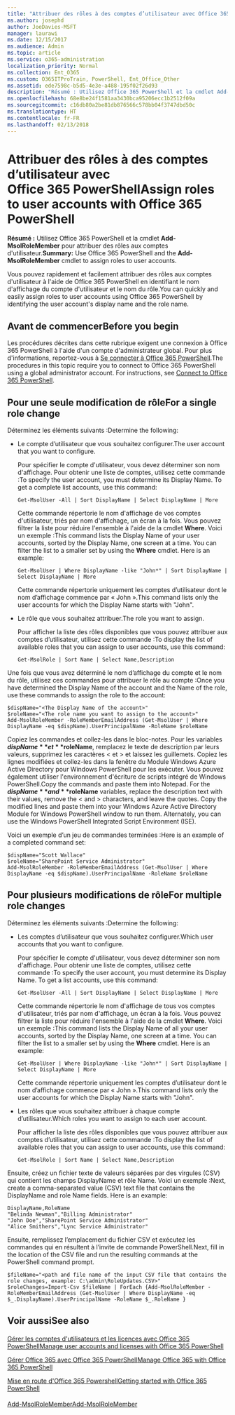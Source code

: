 ```yaml
---
title: "Attribuer des rôles à des comptes d’utilisateur avec Office 365 PowerShell"
ms.author: josephd
author: JoeDavies-MSFT
manager: laurawi
ms.date: 12/15/2017
ms.audience: Admin
ms.topic: article
ms.service: o365-administration
localization_priority: Normal
ms.collection: Ent_O365
ms.custom: O365ITProTrain, PowerShell, Ent_Office_Other
ms.assetid: ede7598c-b5d5-4e3e-a488-195f02f26d93
description: "Résumé : Utilisez Office 365 PowerShell et la cmdlet Add-MsolRoleMember pour attribuer des rôles aux comptes d'utilisateur."
ms.openlocfilehash: 68e8be24f1581aa3430bca95206ecc1b2512f09a
ms.sourcegitcommit: c16db80a2be81db876566c578bb04f3747dbd50c
ms.translationtype: HT
ms.contentlocale: fr-FR
ms.lasthandoff: 02/13/2018
---
```

# <a name="assign-roles-to-user-accounts-with-office-365-powershell"></a><span data-ttu-id="44854-103">Attribuer des rôles à des comptes d’utilisateur avec Office 365 PowerShell</span><span class="sxs-lookup"><span data-stu-id="44854-103">Assign roles to user accounts with Office 365 PowerShell</span></span>

 <span data-ttu-id="44854-104">**Résumé :** Utilisez Office 365 PowerShell et la cmdlet **Add-MsolRoleMember** pour attribuer des rôles aux comptes d'utilisateur.</span><span class="sxs-lookup"><span data-stu-id="44854-104">**Summary:** Use Office 365 PowerShell and the **Add-MsolRoleMember** cmdlet to assign roles to user accounts.</span></span>
  
<span data-ttu-id="44854-105">Vous pouvez rapidement et facilement attribuer des rôles aux comptes d'utilisateur à l'aide de Office 365 PowerShell en identifiant le nom d'affichage du compte d'utilisateur et le nom du rôle.</span><span class="sxs-lookup"><span data-stu-id="44854-105">You can quickly and easily assign roles to user accounts using Office 365 PowerShell by identifying the user account's display name and the role name.</span></span>
  
## <a name="before-you-begin"></a><span data-ttu-id="44854-106">Avant de commencer</span><span class="sxs-lookup"><span data-stu-id="44854-106">Before you begin</span></span>

<span data-ttu-id="44854-p101">Les procédures décrites dans cette rubrique exigent une connexion à Office 365 PowerShell à l'aide d'un compte d'administrateur global. Pour plus d'informations, reportez-vous à [Se connecter à Office 365 PowerShell](connect-to-office-365-powershell.md).</span><span class="sxs-lookup"><span data-stu-id="44854-p101">The procedures in this topic require you to connect to Office 365 PowerShell using a global administrator account. For instructions, see [Connect to Office 365 PowerShell](connect-to-office-365-powershell.md).</span></span>
  
## <a name="for-a-single-role-change"></a><span data-ttu-id="44854-109">Pour une seule modification de rôle</span><span class="sxs-lookup"><span data-stu-id="44854-109">For a single role change</span></span>

<span data-ttu-id="44854-110">Déterminez les éléments suivants :</span><span class="sxs-lookup"><span data-stu-id="44854-110">Determine the following:</span></span>
  
- <span data-ttu-id="44854-111">Le compte d’utilisateur que vous souhaitez configurer.</span><span class="sxs-lookup"><span data-stu-id="44854-111">The user account that you want to configure.</span></span>
    
    <span data-ttu-id="44854-p102">Pour spécifier le compte d'utilisateur, vous devez déterminer son nom d'affichage. Pour obtenir une liste de comptes, utilisez cette commande :</span><span class="sxs-lookup"><span data-stu-id="44854-p102">To specify the user account, you must determine its Display Name. To get a complete list accounts, use this command:</span></span>
    
  ```
  Get-MsolUser -All | Sort DisplayName | Select DisplayName | More
  ```

    <span data-ttu-id="44854-p103">Cette commande répertorie le nom d'affichage de vos comptes d'utilisateur, triés par nom d'affichage, un écran à la fois. Vous pouvez filtrer la liste pour réduire l'ensemble à l'aide de la cmdlet **Where**. Voici un exemple :</span><span class="sxs-lookup"><span data-stu-id="44854-p103">This command lists the Display Name of your user accounts, sorted by the Display Name, one screen at a time. You can filter the list to a smaller set by using the **Where** cmdlet. Here is an example:</span></span>
    
  ```
  Get-MsolUser | Where DisplayName -like "John*" | Sort DisplayName | Select DisplayName | More
  ```

    <span data-ttu-id="44854-117">Cette commande répertorie uniquement les comptes d’utilisateur dont le nom d’affichage commence par « John ».</span><span class="sxs-lookup"><span data-stu-id="44854-117">This command lists only the user accounts for which the Display Name starts with "John".</span></span>
    
- <span data-ttu-id="44854-118">Le rôle que vous souhaitez attribuer.</span><span class="sxs-lookup"><span data-stu-id="44854-118">The role you want to assign.</span></span>
    
    <span data-ttu-id="44854-119">Pour afficher la liste des rôles disponibles que vous pouvez attribuer aux comptes d’utilisateur, utilisez cette commande :</span><span class="sxs-lookup"><span data-stu-id="44854-119">To display the list of available roles that you can assign to user accounts, use this command:</span></span>
    
  ```
  Get-MsolRole | Sort Name | Select Name,Description
  ```

<span data-ttu-id="44854-120">Une fois que vous avez déterminé le nom d’affichage du compte et le nom du rôle, utilisez ces commandes pour attribuer le rôle au compte :</span><span class="sxs-lookup"><span data-stu-id="44854-120">Once you have determined the Display Name of the account and the Name of the role, use these commands to assign the role to the account:</span></span>
  
```
$dispName="<The Display Name of the account>"
$roleName="<The role name you want to assign to the account>"
Add-MsolRoleMember -RoleMemberEmailAddress (Get-MsolUser | Where DisplayName -eq $dispName).UserPrincipalName -RoleName $roleName
```

<span data-ttu-id="44854-p104">Copiez les commandes et collez-les dans le bloc-notes. Pour les variables **$dispName** et **$roleName**, remplacez le texte de description par leurs valeurs, supprimez les caractères \< et > et laissez les guillemets. Copiez les lignes modifiées et collez-les dans la fenêtre du Module Windows Azure Active Directory pour Windows PowerShell pour les exécuter. Vous pouvez également utiliser l'environnement d'écriture de scripts intégré de Windows PowerShell.</span><span class="sxs-lookup"><span data-stu-id="44854-p104">Copy the commands and paste them into Notepad. For the **$dispName** and **$roleName** variables, replace the description text with their values, remove the \< and > characters, and leave the quotes. Copy the modified lines and paste them into your Windows Azure Active Directory Module for Windows PowerShell window to run them. Alternately, you can use the Windows PowerShell Integrated Script Environment (ISE).</span></span>
  
<span data-ttu-id="44854-125">Voici un exemple d’un jeu de commandes terminées :</span><span class="sxs-lookup"><span data-stu-id="44854-125">Here is an example of a completed command set:</span></span>
  
```
$dispName="Scott Wallace"
$roleName="SharePoint Service Administrator"
Add-MsolRoleMember -RoleMemberEmailAddress (Get-MsolUser | Where DisplayName -eq $dispName).UserPrincipalName -RoleName $roleName
```

## <a name="for-multiple-role-changes"></a><span data-ttu-id="44854-126">Pour plusieurs modifications de rôle</span><span class="sxs-lookup"><span data-stu-id="44854-126">For multiple role changes</span></span>

<span data-ttu-id="44854-127">Déterminez les éléments suivants :</span><span class="sxs-lookup"><span data-stu-id="44854-127">Determine the following:</span></span>
  
- <span data-ttu-id="44854-128">Les comptes d’utilisateur que vous souhaitez configurer.</span><span class="sxs-lookup"><span data-stu-id="44854-128">Which user accounts that you want to configure.</span></span>
    
    <span data-ttu-id="44854-p105">Pour spécifier le compte d'utilisateur, vous devez déterminer son nom d'affichage. Pour obtenir une liste de comptes, utilisez cette commande :</span><span class="sxs-lookup"><span data-stu-id="44854-p105">To specify the user account, you must determine its Display Name. To get a list accounts, use this command:</span></span>
    
  ```
  Get-MsolUser -All | Sort DisplayName | Select DisplayName | More
  ```

    <span data-ttu-id="44854-p106">Cette commande répertorie le nom d'affichage de tous vos comptes d'utilisateur, triés par nom d'affichage, un écran à la fois. Vous pouvez filtrer la liste pour réduire l'ensemble à l'aide de la cmdlet **Where**. Voici un exemple :</span><span class="sxs-lookup"><span data-stu-id="44854-p106">This command lists the Display Name of all your user accounts, sorted by the Display Name, one screen at a time. You can filter the list to a smaller set by using the **Where** cmdlet. Here is an example:</span></span>
    
  ```
  Get-MsolUser | Where DisplayName -like "John*" | Sort DisplayName | Select DisplayName | More
  ```

    <span data-ttu-id="44854-134">Cette commande répertorie uniquement les comptes d’utilisateur dont le nom d’affichage commence par « John ».</span><span class="sxs-lookup"><span data-stu-id="44854-134">This command lists only the user accounts for which the Display Name starts with "John".</span></span>
    
- <span data-ttu-id="44854-135">Les rôles que vous souhaitez attribuer à chaque compte d’utilisateur.</span><span class="sxs-lookup"><span data-stu-id="44854-135">Which roles you want to assign to each user account.</span></span>
    
    <span data-ttu-id="44854-136">Pour afficher la liste des rôles disponibles que vous pouvez attribuer aux comptes d’utilisateur, utilisez cette commande :</span><span class="sxs-lookup"><span data-stu-id="44854-136">To display the list of available roles that you can assign to user accounts, use this command:</span></span>
    
  ```
  Get-MsolRole | Sort Name | Select Name,Description
  ```

<span data-ttu-id="44854-p107">Ensuite, créez un fichier texte de valeurs séparées par des virgules (CSV) qui contient les champs DisplayName et rôle Name. Voici un exemple :</span><span class="sxs-lookup"><span data-stu-id="44854-p107">Next, create a comma-separated value (CSV) text file that contains the DisplayName and role Name fields. Here is an example:</span></span>
  
```
DisplayName,RoleName
"Belinda Newman","Billing Administrator"
"John Doe","SharePoint Service Administrator"
"Alice Smithers","Lync Service Administrator"
```

<span data-ttu-id="44854-139">Ensuite, remplissez l’emplacement du fichier CSV et exécutez les commandes qui en résultent à l’invite de commande PowerShell.</span><span class="sxs-lookup"><span data-stu-id="44854-139">Next, fill in the location of the CSV file and run the resulting commands at the PowerShell command prompt.</span></span>
  
```
$fileName="<path and file name of the input CSV file that contains the role changes, example: C:\admin\RoleUpdates.CSV>"
$roleChanges=Import-Csv $fileName | ForEach {Add-MsolRoleMember -RoleMemberEmailAddress (Get-MsolUser | Where DisplayName -eq $_.DisplayName).UserPrincipalName -RoleName $_.RoleName }

```

## <a name="see-also"></a><span data-ttu-id="44854-140">Voir aussi</span><span class="sxs-lookup"><span data-stu-id="44854-140">See also</span></span>

#### 

[<span data-ttu-id="44854-141">Gérer les comptes d'utilisateurs et les licences avec Office 365 PowerShell</span><span class="sxs-lookup"><span data-stu-id="44854-141">Manage user accounts and licenses with Office 365 PowerShell</span></span>](manage-user-accounts-and-licenses-with-office-365-powershell.md)
  
[<span data-ttu-id="44854-142">Gérer Office 365 avec Office 365 PowerShell</span><span class="sxs-lookup"><span data-stu-id="44854-142">Manage Office 365 with Office 365 PowerShell</span></span>](manage-office-365-with-office-365-powershell.md)
  
[<span data-ttu-id="44854-143">Mise en route d'Office 365 Powershell</span><span class="sxs-lookup"><span data-stu-id="44854-143">Getting started with Office 365 PowerShell</span></span>](getting-started-with-office-365-powershell.md)
#### 

[<span data-ttu-id="44854-144">Add-MsolRoleMember</span><span class="sxs-lookup"><span data-stu-id="44854-144">Add-MsolRoleMember</span></span>](https://msdn.microsoft.com/library/dn194120.aspx)

